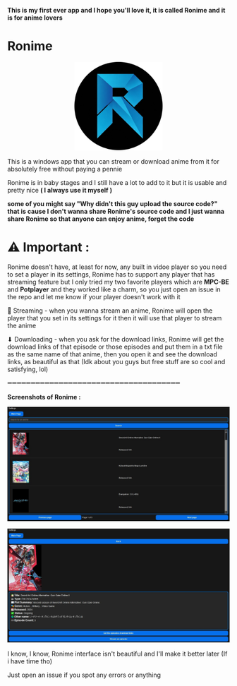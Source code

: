 **This is my first ever app and I hope you'll love it, it is called Ronime and it is for anime lovers**

# Ronime

<p align="center">
  <img src="https://github.com/Space-00/Ronime/blob/main/Screenshots/Logo.png" alt="Logo" width="200" height="200">
</p>

This is a windows app that you can stream or download anime from it for absolutely free without paying a pennie

Ronime is in baby stages and I still have a lot to add to it but it is usable and pretty nice **( I always use it myself )**

**some of you might say "Why didn't this guy upload the source code?" that is cause I don't wanna share Ronime's source code and I just wanna share Ronime so that anyone can enjoy anime, forget the code**

# ⚠ Important :

Ronime doesn't have, at least for now, any built in vidoe player so you need to set a player in its settings,
Ronime has to support any player that has streaming feature but I only tried my two favorite players which are **MPC-BE** and **Potplayer** and they worked like a charm, so you just open an issue in the repo and let me know if your player doesn't work with it

🍿 Streaming - when you wanna stream an anime, Ronime will open the player that you set in its settings for it then it will use that player to stream the anime

⬇ Downloading - when you ask for the download links, Ronime will get the download links of that episode or those episodes and put them in a txt file as the same name of that anime, then you open it and see the download links, as beautiful as that (Idk about you guys but free stuff are so cool and satisfying, lol)

➖➖➖➖➖➖➖➖➖➖➖➖➖➖➖➖➖➖➖➖➖➖➖➖➖➖➖➖➖➖➖➖➖➖➖➖➖

**Screenshots of Ronime :**

<p align="center">
  <img src="https://github.com/Space-00/Ronime/blob/main/Screenshots/1.jpg" alt="App Screenshot">
</p>

<p align="center">
  <img src="https://github.com/Space-00/Ronime/blob/main/Screenshots/2.jpg" alt="App Screenshot">
</p>



I know, I know, Ronime interface isn't beautiful and I'll make it better later (If i have time tho)

Just open an issue if you spot any errors or anything
